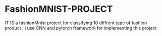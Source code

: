 # FashionMNIST-PROJECT
IT IS a fashionMnist project for classifying 10 diffrent type of fashion product  , i use CNN and pytorch framework for implementing this project
